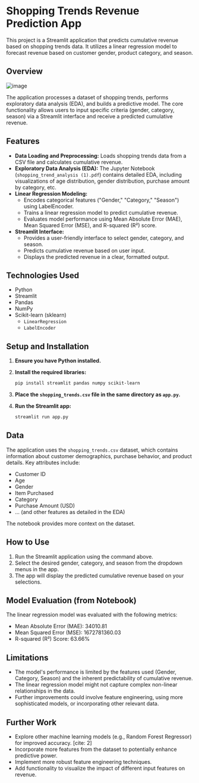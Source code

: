 # Shopping Trends Revenue Prediction App

This project is a Streamlit application that predicts cumulative revenue based on shopping trends data. It utilizes a linear regression model to forecast revenue based on customer gender, product category, and season.

## Overview

![image](https://github.com/user-attachments/assets/d2fd4a81-90d6-4b3c-bf7b-a709b39e3efc)


The application processes a dataset of shopping trends, performs exploratory data analysis (EDA), and builds a predictive model. The core functionality allows users to input specific criteria (gender, category, season) via a Streamlit interface and receive a predicted cumulative revenue.

## Features

* **Data Loading and Preprocessing:** Loads shopping trends data from a CSV file and calculates cumulative revenue.
* **Exploratory Data Analysis (EDA):** The Jupyter Notebook (`shopping_trend_analysis (1).pdf`) contains detailed EDA, including visualizations of age distribution, gender distribution, purchase amount by category, etc.
* **Linear Regression Modeling:**
    * Encodes categorical features ("Gender," "Category," "Season") using LabelEncoder.
    * Trains a linear regression model to predict cumulative revenue.
    * Evaluates model performance using Mean Absolute Error (MAE), Mean Squared Error (MSE), and R-squared (R²) score.
* **Streamlit Interface:**
    * Provides a user-friendly interface to select gender, category, and season.
    * Predicts cumulative revenue based on user input.
    * Displays the predicted revenue in a clear, formatted output.

## Technologies Used

* Python
* Streamlit
* Pandas
* NumPy
* Scikit-learn (sklearn)
    * `LinearRegression`
    * `LabelEncoder`

## Setup and Installation

1.  **Ensure you have Python installed.**

2.  **Install the required libraries:**

    ```bash
    pip install streamlit pandas numpy scikit-learn
    ```

3.  **Place the `shopping_trends.csv` file in the same directory as `app.py`.**

4.  **Run the Streamlit app:**

    ```bash
    streamlit run app.py
    ```

## Data

The application uses the `shopping_trends.csv` dataset, which contains information about customer demographics, purchase behavior, and product details. Key attributes include:

* Customer ID
* Age
* Gender
* Item Purchased
* Category
* Purchase Amount (USD)
* ... (and other features as detailed in the EDA)

The notebook provides more context on the dataset.

## How to Use

1.  Run the Streamlit application using the command above.
2.  Select the desired gender, category, and season from the dropdown menus in the app.
3.  The app will display the predicted cumulative revenue based on your selections.

## Model Evaluation (from Notebook)

The linear regression model was evaluated with the following metrics:

* Mean Absolute Error (MAE): 34010.81
* Mean Squared Error (MSE): 1672781360.03
* R-squared (R²) Score: 63.66%

## Limitations

* The model's performance is limited by the features used (Gender, Category, Season) and the inherent predictability of cumulative revenue.
* The linear regression model might not capture complex non-linear relationships in the data.
* Further improvements could involve feature engineering, using more sophisticated models, or incorporating other relevant data.

## Further Work

* Explore other machine learning models (e.g., Random Forest Regressor) for improved accuracy. [cite: 2]
* Incorporate more features from the dataset to potentially enhance predictive power.
* Implement more robust feature engineering techniques.
* Add functionality to visualize the impact of different input features on revenue.
